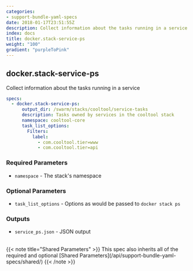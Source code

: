 ```yaml
---
categories:
- support-bundle-yaml-specs
date: 2018-01-17T23:51:55Z
description: Collect information about the tasks running in a service
index: docs
title: docker.stack-service-ps
weight: "100"
gradient: "purpleToPink"
---
```


## docker.stack-service-ps

Collect information about the tasks running in a service


```yaml
specs:
  - docker.stack-service-ps:
      output_dir: /swarm/stacks/cooltool/service-tasks
      description: Tasks owned by services in the cooltool stack
      namespace: cooltool-core
      task_list_options:
        Filters:
          label:
            - com.cooltool.tier=www
            - com.cooltool.tier=api
```

    
### Required Parameters


- `namespace` - The stack's namespace


    
### Optional Parameters


- `task_list_options` - Options as would be passed to `docker stack ps`


    
### Outputs


- `service_ps.json` - JSON output

    
<br>
{{< note title="Shared Parameters" >}}
This spec also inherits all of the required and optional [Shared Parameters](/api/support-bundle-yaml-specs/shared/)
{{< /note >}}
    
    